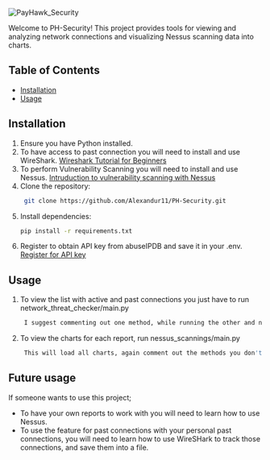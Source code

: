 ![PayHawk_Security](https://github.com/Alexandur11/PH-Security/assets/133868603/b9de5a5d-05e4-4636-afc7-c10942682898)

Welcome to PH-Security! This project provides tools for viewing and  analyzing network connections and visualizing Nessus scanning data into charts.

## Table of Contents
- [Installation](#installation)
- [Usage](#usage)




## Installation
1.  Ensure you have Python installed.
2.  To have access to past connection you will need to install and use WireShark. [Wireshark Tutorial for Beginners](https://www.youtube.com/watch?v=lb1Dw0elw0Q)
3.  To perform Vulnerability Scanning you will need to install and use Nessus. [Intruduction to vulnerability scanning with Nessus](https://www.youtube.com/watch?v=fG7HhqEJbTs&list=PLBf0hzazHTGM1gj702QWNKOjz12S0OWvx&pp=iAQB)
4.  Clone the repository:
     ```sh
      git clone https://github.com/Alexandur11/PH-Security.git
      ```
5.  Install dependencies:
    ```sh
    pip install -r requirements.txt
    ```
6. Register to obtain API key from abuseIPDB and save it in your .env. [Register for API key](https://www.abuseipdb.com/register)


## Usage
1. To view the list with active and past connections you just have to run network_threat_checker/main.py
   ```sh
    I suggest commenting out one method, while running the other and not running them simultaneously for better experience.  
    ```
2. To view the charts for each report, run nessus_scannings/main.py
   ```sh
    This will load all charts, again comment out the methods you don't need.  
    ```
## Future usage
  If someone wants to use this project; 
  * To have your own reports to work with you will need to learn how to use Nessus. 
  * To use the feature for past connections with your personal past connections, you will need to learn how to use WireSHark to track those connections, and save them into a file.
